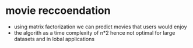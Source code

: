 # movie reccoendation
- using matrix factorization we can predict movies that users would enjoy
- the algorith as a time complexity of n*2 hence not optimal for large   datasets and in lobal applications